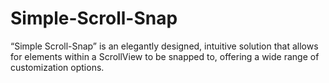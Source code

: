 # Simple-Scroll-Snap
 “Simple Scroll-Snap” is an elegantly designed, intuitive solution that allows for elements within a ScrollView to be snapped to, offering a wide range of customization options.
